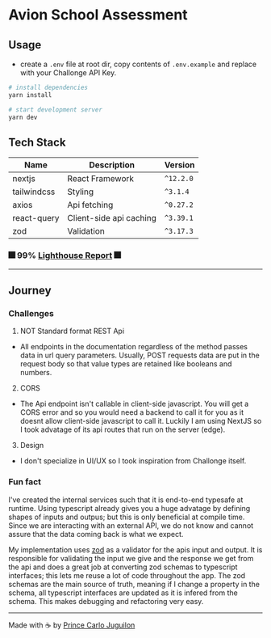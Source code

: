 # Avion School Assessment

## Usage

- create a `.env` file at root dir, copy contents of `.env.example` and replace with your Challonge API Key.

```bash
# install dependencies
yarn install

# start development server
yarn dev
```

## Tech Stack

| Name        | Description             | Version   |
| ----------- | ----------------------- | --------- |
| nextjs      | React Framework         | `^12.2.0` |
| tailwindcss | Styling                 | `^3.1.4`  |
| axios       | Api fetching            | `^0.27.2` |
| react-query | Client-side api caching | `^3.39.1` |
| zod         | Validation              | `^3.17.3` |

### 🎆 99% [Lighthouse Report](https://challonge.joogie.link/lighthouse-report.html/) 🎆

---

## Journey

### Challenges

1. NOT Standard format REST Api

- All endpoints in the documentation regardless of the method passes data in url query parameters. Usually, POST requests data are put in the request body so that value types are retained like booleans and numbers.

2. CORS

- The Api endpoint isn't callable in client-side javascript. You will get a CORS error and so you would need a backend to call it for you as it doesnt allow client-side javascript to call it. Luckily I am using NextJS so I took advatage of its api routes that run on the server (edge).

3. Design

- I don't specialize in UI/UX so I took inspiration from Challonge itself.

### Fun fact

I've created the internal services such that it is end-to-end typesafe at runtime. Using typescript already gives you a huge advatage by defining shapes of inputs and outpus; but this is only beneficial at compile time. Since we are interacting with an external API, we do not know and cannot assure that the data coming back is what we expect.

My implementation uses [zod](https://github.com/colinhacks/zod) as a validator for the apis input and output. It is responsible for validating the input we give and the response we get from the api and does a great job at converting zod schemas to typescript interfaces; this lets me reuse a lot of code throughout the app. The zod schemas are the main source of truth, meaning if I change a property in the schema, all typescript interfaces are updated as it is infered from the schema. This makes debugging and refactoring very easy.

---

Made with ☕ by [Prince Carlo Juguilon](https://joogie.link/)
